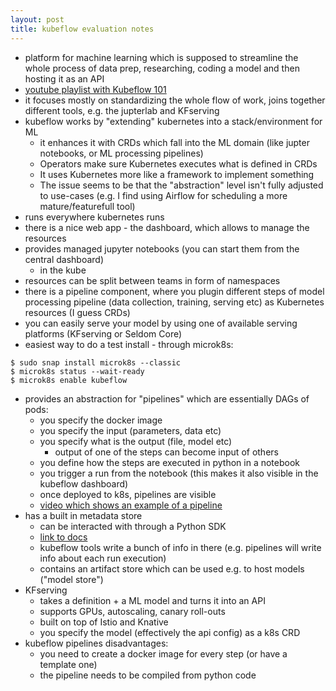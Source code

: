 ```yaml
---
layout: post
title: kubeflow evaluation notes
---
```


  * platform for machine learning which is supposed to streamline the whole process of data prep, researching, coding a model and then hosting it as an API
  * [youtube playlist with Kubeflow 101](https://www.youtube.com/playlist?list=PLIivdWyY5sqLS4lN75RPDEyBgTro_YX7x)
  * it focuses mostly on standardizing the whole flow of work, joins together different tools, e.g. the jupterlab and KFserving
  * kubeflow works by "extending" kubernetes into a stack/environment for ML
    * it enhances it with CRDs which fall into the ML domain (like jupter notebooks, or ML processing pipelines)
    * Operators make sure Kubernetes executes what is defined in CRDs
    * It uses Kubernetes more like a framework to implement something
    * The issue seems to be that the "abstraction" level isn't fully adjusted to use-cases (e.g. I find using Airflow for scheduling a more mature/featurefull tool)
  * runs everywhere kubernetes runs
  * there is a nice web app - the dashboard, which allows to manage the resources
  * provides managed jupyter notebooks (you can start them from the central dashboard)
    * in the kube
  * resources can be split between teams in form of namespaces
  * there is a pipeline component, where you plugin different steps of model processing pipeline (data collection, training, serving etc) as Kubernetes resources (I guess CRDs)
  * you can easily serve your model by using one of available serving platforms (KFserving or Seldom Core)
  * easiest way to do a test install - through microk8s:
  ```
  $ sudo snap install microk8s --classic
  $ microk8s status --wait-ready
  $ microk8s enable kubeflow
  ```
  * provides an abstraction for "pipelines" which are essentially DAGs of pods:
    * you specify the docker image
    * you specify the input (parameters, data etc)
    * you specify what is the output (file, model etc)
      * output of one of the steps can become input of others
    * you define how the steps are executed in python in a notebook
    * you trigger a run from the notebook (this makes it also visible in the kubeflow dashboard)
    * once deployed to k8s, pipelines are visible
    * [video which shows an example of a pipeline](https://www.youtube.com/watch?v=JY7za08sAIU&list=PLIivdWyY5sqLS4lN75RPDEyBgTro_YX7x&index=10)
  * has a built in metadata store
    * can be interacted with  through a Python SDK
    * [link to docs](https://www.kubeflow.org/docs/components/metadata/)
    * kubeflow tools write a bunch of info in there (e.g. pipelines will write info about each run execution)
    * contains an artifact store which can be used e.g. to host models ("model store")
  * KFserving
    * takes a definition + a ML model and turns it into an API
    * supports GPUs, autoscaling, canary roll-outs
    * built on top of Istio and Knative
    * you specify the model (effectively the api config) as a k8s CRD
* kubeflow pipelines disadvantages:
  * you need to create a docker image for every step (or have a template one)
  * the pipeline needs to be compiled from python code

